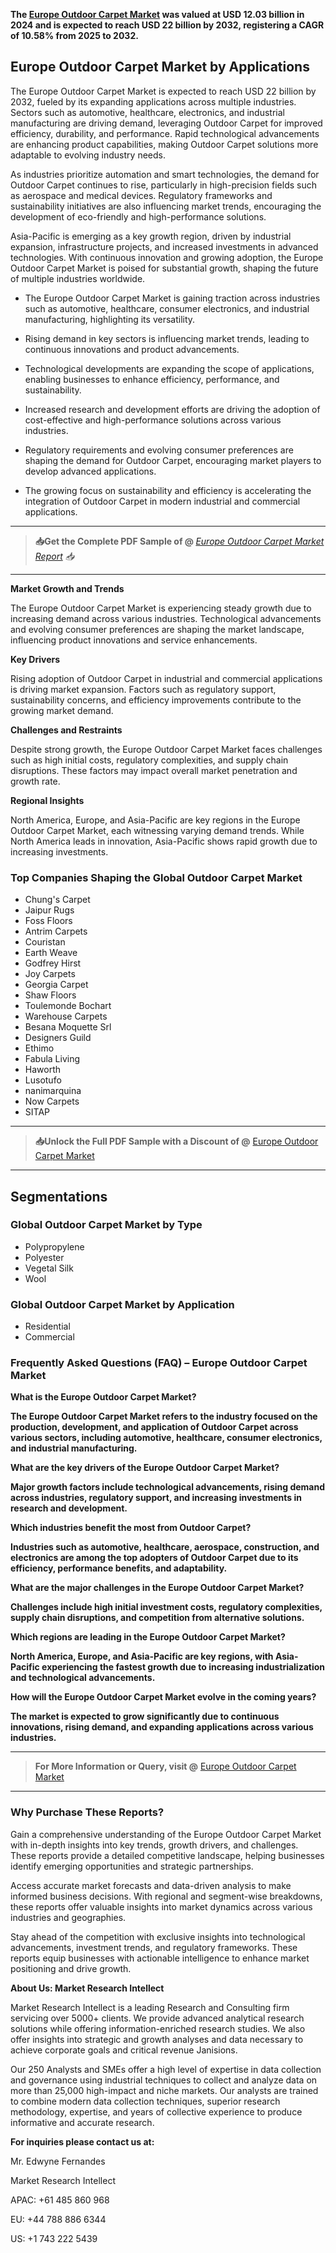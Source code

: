 <p><strong>The <a href="https://www.marketresearchintellect.com/download-sample/?rid=1067536&amp;utm_source=Pulse-April-Europe&amp;utm_medium=852">Europe Outdoor Carpet Market</a> was valued at USD 12.03 billion in 2024 and is expected to reach USD 22 billion by 2032, registering a CAGR of 10.58% from 2025 to 2032.</strong></p><h2>Europe Outdoor Carpet Market by Applications&nbsp;</h2><p><p>The Europe Outdoor Carpet Market is expected to reach USD 22 billion by 2032, fueled by its expanding applications across multiple industries. Sectors such as automotive, healthcare, electronics, and industrial manufacturing are driving demand, leveraging Outdoor Carpet for improved efficiency, durability, and performance. Rapid technological advancements are enhancing product capabilities, making Outdoor Carpet solutions more adaptable to evolving industry needs.</p><p>As industries prioritize automation and smart technologies, the demand for Outdoor Carpet continues to rise, particularly in high-precision fields such as aerospace and medical devices. Regulatory frameworks and sustainability initiatives are also influencing market trends, encouraging the development of eco-friendly and high-performance solutions.</p><p>Asia-Pacific is emerging as a key growth region, driven by industrial expansion, infrastructure projects, and increased investments in advanced technologies. With continuous innovation and growing adoption, the Europe Outdoor Carpet Market is poised for substantial growth, shaping the future of multiple industries worldwide.</p></p><ul><li><p>The Europe Outdoor Carpet Market is gaining traction across industries such as automotive, healthcare, consumer electronics, and industrial manufacturing, highlighting its versatility.</p></li><li><p>Rising demand in key sectors is influencing market trends, leading to continuous innovations and product advancements.</p></li><li><p>Technological developments are expanding the scope of applications, enabling businesses to enhance efficiency, performance, and sustainability.</p></li><li><p>Increased research and development efforts are driving the adoption of cost-effective and high-performance solutions across various industries.</p></li><li><p>Regulatory requirements and evolving consumer preferences are shaping the demand for Outdoor Carpet, encouraging market players to develop advanced applications.</p></li><li><p>The growing focus on sustainability and efficiency is accelerating the integration of Outdoor Carpet in modern industrial and commercial applications.</p></li></ul><hr /><blockquote><p><strong><span class="font-[700]">📥Get the Complete PDF Sample of @ </span></strong><em><span class="font-[700]"><a href="https://www.marketresearchintellect.com/download-sample/?rid=1067536&amp;utm_source=Pulse-April-Europe&amp;utm_medium=852" target="_blank" data-tracking-control-name="article-ssr-frontend-pulse_little-text-block" data-tracking-will-navigate="" data-test-link="">Europe Outdoor Carpet Market Report</a>&nbsp;📥</span></em></p></blockquote><hr /><p class="" data-start="77" data-end="360"><strong data-start="77" data-end="105">Market Growth and Trends</strong></p><p class="" data-start="77" data-end="360">The Europe Outdoor Carpet Market is experiencing steady growth due to increasing demand across various industries. Technological advancements and evolving consumer preferences are shaping the market landscape, influencing product innovations and service enhancements.</p><p class="" data-start="362" data-end="606"><strong data-start="362" data-end="377">Key Drivers</strong></p><p class="" data-start="362" data-end="606">Rising adoption of Outdoor Carpet in industrial and commercial applications is driving market expansion. Factors such as regulatory support, sustainability concerns, and efficiency improvements contribute to the growing market demand.</p><p class="" data-start="608" data-end="849"><strong data-start="608" data-end="637">Challenges and Restraints</strong></p><p class="" data-start="608" data-end="849">Despite strong growth, the Europe Outdoor Carpet Market faces challenges such as high initial costs, regulatory complexities, and supply chain disruptions. These factors may impact overall market penetration and growth rate.</p><p class="" data-start="851" data-end="1095"><strong data-start="851" data-end="872">Regional Insights</strong></p><p class="" data-start="851" data-end="1095">North America, Europe, and Asia-Pacific are key regions in the Europe Outdoor Carpet Market, each witnessing varying demand trends. While North America leads in innovation, Asia-Pacific shows rapid growth due to increasing investments.</p><p><h3>Top Companies Shaping the Global Outdoor Carpet Market </h3><ul><li>Chung's Carpet</li><li>Jaipur Rugs</li><li>Foss Floors</li><li>Antrim Carpets</li><li>Couristan</li><li>Earth Weave</li><li>Godfrey Hirst</li><li>Joy Carpets</li><li>Georgia Carpet</li><li>Shaw Floors</li><li>Toulemonde Bochart</li><li>Warehouse Carpets</li><li>Besana Moquette Srl</li><li>Designers Guild</li><li>Ethimo</li><li>Fabula Living</li><li>Haworth</li><li>Lusotufo</li><li>nanimarquina</li><li>Now Carpets</li><li>SITAP</li></ul></p><hr /><blockquote><p><strong>📥Unlock the Full PDF Sample with a Discount of @</strong> <a href="https://www.marketresearchintellect.com/ask-for-discount/?rid=1067536&amp;utm_source=Pulse-April-Europe&amp;utm_medium=852">Europe Outdoor Carpet Market</a></p></blockquote><hr /><p><h2>Segmentations</h2><h3>Global Outdoor Carpet Market by Type</h3><ul><li>Polypropylene</li><li>Polyester</li><li>Vegetal Silk</li><li>Wool</li></ul><h3>Global Outdoor Carpet Market by Application</h3><ul><li>Residential</li><li>Commercial</li></ul></p><h3><strong>Frequently Asked Questions (FAQ) &ndash; Europe Outdoor Carpet Market</strong></h3><p><strong>What is the Europe Outdoor Carpet Market?</strong></p><p><strong>The Europe Outdoor Carpet Market refers to the industry focused on the production, development, and application of Outdoor Carpet across various sectors, including automotive, healthcare, consumer electronics, and industrial manufacturing.</strong></p><p><strong>What are the key drivers of the Europe Outdoor Carpet Market?</strong></p><p><strong>Major growth factors include technological advancements, rising demand across industries, regulatory support, and increasing investments in research and development.</strong></p><p><strong>Which industries benefit the most from Outdoor Carpet?</strong></p><p><strong>Industries such as automotive, healthcare, aerospace, construction, and electronics are among the top adopters of Outdoor Carpet due to its efficiency, performance benefits, and adaptability.</strong></p><p><strong>What are the major challenges in the Europe Outdoor Carpet Market?</strong></p><p><strong>Challenges include high initial investment costs, regulatory complexities, supply chain disruptions, and competition from alternative solutions.</strong></p><p><strong>Which regions are leading in the Europe Outdoor Carpet Market?</strong></p><p><strong>North America, Europe, and Asia-Pacific are key regions, with Asia-Pacific experiencing the fastest growth due to increasing industrialization and technological advancements.</strong></p><p><strong>How will the Europe Outdoor Carpet Market evolve in the coming years?</strong></p><p><strong>The market is expected to grow significantly due to continuous innovations, rising demand, and expanding applications across various industries.</strong></p><hr /><blockquote><p><span class="font-[700]"><strong>For More Information or Query, visit&nbsp;@</strong>&nbsp;</span><span class="font-[700]"><a href="https://www.marketresearchintellect.com/product/outdoor-carpet-market/?utm_source=Linkedin&utm_medium=852" target="_blank" data-tracking-control-name="article-ssr-frontend-pulse_little-text-block" data-tracking-will-navigate="" data-test-link="">Europe Outdoor Carpet Market</a></span></p></blockquote><hr /><h3><strong data-start="0" data-end="31">Why Purchase These Reports?</strong></h3><p class="" data-start="35" data-end="297">Gain a comprehensive understanding of the Europe Outdoor Carpet Market with in-depth insights into key trends, growth drivers, and challenges. These reports provide a detailed competitive landscape, helping businesses identify emerging opportunities and strategic partnerships.</p><p class="" data-start="299" data-end="540">Access accurate market forecasts and data-driven analysis to make informed business decisions. With regional and segment-wise breakdowns, these reports offer valuable insights into market dynamics across various industries and geographies.</p><p class="" data-start="542" data-end="784">Stay ahead of the competition with exclusive insights into technological advancements, investment trends, and regulatory frameworks. These reports equip businesses with actionable intelligence to enhance market positioning and drive growth.</p><p><strong><span class="font-[700]">About Us: Market Research Intellect</span></strong></p><p><span class="">Market Research Intellect is a leading Research and Consulting firm servicing over 5000+ clients. We provide advanced analytical research solutions while offering information-enriched research studies.&nbsp;</span>We also offer insights into strategic and growth analyses and data necessary to achieve corporate goals and critical revenue Janisions.</p><p><span class="">Our 250 Analysts and SMEs offer a high level of expertise in data collection and governance using industrial techniques to collect and analyze data on more than 25,000 high-impact and niche markets. Our analysts are trained to combine modern data collection techniques, superior research methodology, expertise, and years of collective experience to produce informative and accurate research.</span></p><p><strong>For inquiries please contact us at:</strong></p><p>Mr. Edwyne Fernandes</p><p>Market Research Intellect</p><p>APAC: +61 485 860 968</p><p>EU: +44 788 886 6344</p><p>US: +1 743 222 5439</p>